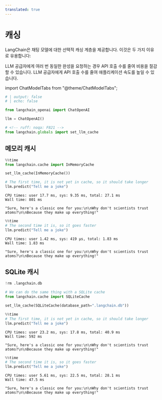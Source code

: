 ```yaml
---
translated: true
---
```


# 캐싱

LangChain은 채팅 모델에 대한 선택적 캐싱 계층을 제공합니다. 이것은 두 가지 이유로 유용합니다:

LLM 공급자에게 여러 번 동일한 완성을 요청하는 경우 API 호출 수를 줄여 비용을 절감할 수 있습니다.
LLM 공급자에게 API 호출 수를 줄여 애플리케이션 속도를 높일 수 있습니다.

import ChatModelTabs from "@theme/ChatModelTabs";

<ChatModelTabs customVarName="llm" />

```python
# | output: false
# | echo: false

from langchain_openai import ChatOpenAI

llm = ChatOpenAI()
```

```python
# <!-- ruff: noqa: F821 -->
from langchain.globals import set_llm_cache
```

## 메모리 캐시

```python
%%time
from langchain.cache import InMemoryCache

set_llm_cache(InMemoryCache())

# The first time, it is not yet in cache, so it should take longer
llm.predict("Tell me a joke")
```

```output
CPU times: user 17.7 ms, sys: 9.35 ms, total: 27.1 ms
Wall time: 801 ms
```

```output
"Sure, here's a classic one for you:\n\nWhy don't scientists trust atoms?\n\nBecause they make up everything!"
```

```python
%%time
# The second time it is, so it goes faster
llm.predict("Tell me a joke")
```

```output
CPU times: user 1.42 ms, sys: 419 µs, total: 1.83 ms
Wall time: 1.83 ms
```

```output
"Sure, here's a classic one for you:\n\nWhy don't scientists trust atoms?\n\nBecause they make up everything!"
```

## SQLite 캐시

```python
!rm .langchain.db
```

```python
# We can do the same thing with a SQLite cache
from langchain.cache import SQLiteCache

set_llm_cache(SQLiteCache(database_path=".langchain.db"))
```

```python
%%time
# The first time, it is not yet in cache, so it should take longer
llm.predict("Tell me a joke")
```

```output
CPU times: user 23.2 ms, sys: 17.8 ms, total: 40.9 ms
Wall time: 592 ms
```

```output
"Sure, here's a classic one for you:\n\nWhy don't scientists trust atoms?\n\nBecause they make up everything!"
```

```python
%%time
# The second time it is, so it goes faster
llm.predict("Tell me a joke")
```

```output
CPU times: user 5.61 ms, sys: 22.5 ms, total: 28.1 ms
Wall time: 47.5 ms
```

```output
"Sure, here's a classic one for you:\n\nWhy don't scientists trust atoms?\n\nBecause they make up everything!"
```
